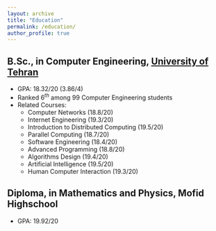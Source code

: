 ```yaml
---
layout: archive
title: "Education"
permalink: /education/
author_profile: true
---
```


## B.Sc., in Computer Engineering, __[University of Tehran](https://ut.ac.ir/en)__
- GPA: 18.32/20 (3.86/4)
- Ranked $6^{th}$ among 99 Computer Engineering students
- Related Courses:
  - Computer Networks (18.8/20)
  - Internet Engineering (19.3/20)
  - Introduction to Distributed Computing (19.5/20)
  - Parallel Computing (18.7/20)
  - Software Engineering (18.4/20)
  - Advanced Programming (18.8/20)
  - Algorithms Design (19.4/20)
  - Artificial Intelligence (19.5/20)
  - Human Computer Interaction (19.3/20)

## Diploma, in Mathematics and Physics, Mofid Highschool
- GPA: 19.92/20